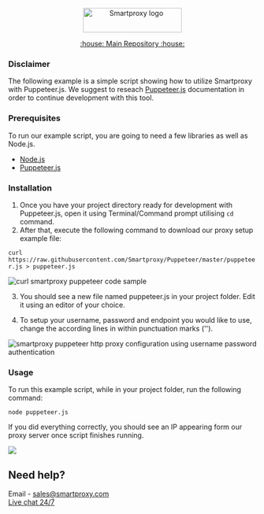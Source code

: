 <p align="center">
    <a href="https://smartproxy.com/"><img src="https://smartproxy.com/wp-content/themes/smartproxy/images/smartproxy-logo.svg" alt="Smartproxy logo" width="200" height="50"></a>
  </a>
</p>

<p align="center">
    <a href="https://github.com/Smartproxy/Smartproxy"> :house: Main Repository :house: </a>
</p>

### Disclaimer

The following example is a simple script showing how to utilize Smartproxy with Puppeteer.js.
We suggest to reseach [Puppeteer.js](https://github.com/GoogleChrome/puppeteer) documentation in order to continue development with this tool.

### Prerequisites

To run our example script, you are going to need a few libraries as well as Node.js.

* [Node.js](https://nodejs.org/en/download/)
* [Puppeteer.js](https://github.com/GoogleChrome/puppeteer)

### Installation

1. Once you have your project directory ready for development with Puppeteer.js, open it using Terminal/Command prompt utilising `cd` command.
2. After that, execute the following command to download our proxy setup example file:

`curl https://raw.githubusercontent.com/Smartproxy/Puppeteer/master/puppeteer.js > puppeteer.js`

<img src="https://i.imgur.com/OcN3CGd.png" alt="curl smartproxy puppeteer code sample">

3. You should see a new file named puppeteer.js in your project folder. Edit it using an editor of your choice.

4. To setup your username, password and endpoint you would like to use, change the according lines in within punctuation marks ('').

<img src="https://i.imgur.com/ist9aUS.png" alt="smartproxy puppeteer http proxy configuration using username password authentication">

### Usage

To run this example script, while in your project folder, run the following command:

`node puppeteer.js`

If you did everything correctly, you should see an IP appearing form our proxy server once script finishes running.

<img src="https://i.imgur.com/4P0d3sM.png">

## Need help?

Email - sales@smartproxy.com
<br><a href="https://smartproxy.com">Live chat 24/7</a>

